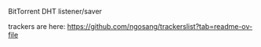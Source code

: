 BitTorrent DHT listener/saver

trackers are here: https://github.com/ngosang/trackerslist?tab=readme-ov-file